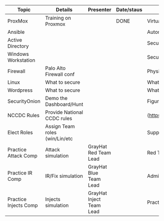
| Topic               | Details                        | Presenter       | Date/staus | Commnets   / Links                                 |
|---------------------|--------------------------------|-----------------|------------|--------------------------------------------------|
| ProxMox             |   Training on Proxmox          |                 |    DONE    | Virtual Local Hacking Lab. Build VM/CT/Snapshots |
| Ansible             |                                |                 |            | Automating Lab environment setup                 |
| Active Directory    |                                |                 |            | Secure GPOs and configs/scripts to secure        |
| Windows Workstation |                             |                 |            | Secure Windows workstations                      |
| Firewall            | Palo Alto Firewall conf        |                 |            | Physical Palo Alto Firewall for CCDC             |
| Linux               | What to secure                 |                 |            | What scripts to use to secure Linux              |
| Wordpress           | What to secure                 |                 |            | What scripts to use to secure Wordpress          |
| SecurityOnion       | Demo the Dashboard/Hunt        |                 |            | Figure out how to install and use SO             |
| NCCDC Rules         | Provide National CCDC rules    |                 |            | (https://www.nationalccdc.org/index.php/competition/competitors/rules) |
| Elect Roles         | Assign Team roles (win/Lin/etc |                 |            | Support PRCCCDC Infra, Business Injects, & roles |
| Practice Attack Comp| Attack simulation              | GrayHat Red Team Lead     |            | Red Team practice attack simulations      |
| Practice IR Comp    | IR/Fix simulation              | GrayHat Blue Team Lead     |            | Admins practice Incident Response simulations     |
| Practice Injects Comp| Injects simulation              | GrayHat Inject Team Lead     |            | Practice Business inject simulations     |
